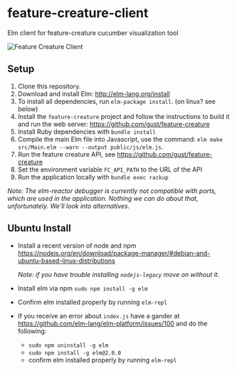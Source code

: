 # feature-creature-client
Elm client for feature-creature cucumber visualization tool

![Feature Creature Client](http://static.tumblr.com/60f54be84b71e5e5e1e3a8f5e088e50c/b5bwnwn/expmtbzrf/tumblr_static_good3.jpg)

## Setup
1. Clone this repository.
1. Download and install Elm: http://elm-lang.org/install
1. To install all dependencies, run `elm-package install`. (on linux? see below)
1. Install the `feature-creature` project and follow the instructions to build it and run the web server: https://github.com/gust/feature-creature
1. Install Ruby dependencies with `bundle install`
1. Compile the main Elm file into Javascript, use the command: `elm make src/Main.elm --warn --output public/js/elm.js`. 
1. Run the feature creature API, see https://github.com/gust/feature-creature
1. Set the environment variable `FC_API_PATH` to the URL of the API
1. Run the application locally with `bundle exec rackup`

_Note: The elm-reactor debugger is currently not compatible with ports, which are used in the application. Nothing we can do about that, unfortunately. We'll look into alternatives._

## Ubuntu Install
* Install a recent version of node and npm https://nodejs.org/en/download/package-manager/#debian-and-ubuntu-based-linux-distributions

  _Note: if you have trouble installing `nodejs-legacy` move on without it._
* Install elm via npm `sudo npm install -g elm`
* Confirm elm installed properly by running `elm-repl`
* If you receive an error about `index.js` have a gander at https://github.com/elm-lang/elm-platform/issues/100 and do the following:
  * `sudo npm uninstall -g elm`
  * `sudo npm install -g elm@2.0.0`
  * confirm elm installed properly by running `elm-repl`
